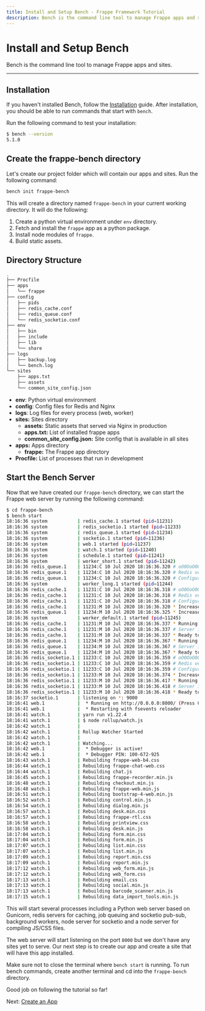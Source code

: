 ```yaml
---
title: Install and Setup Bench - Frappe Framework Tutorial
description: Bench is the command line tool to manage Frappe apps and sites
---
```


# Install and Setup Bench

Bench is the command line tool to manage Frappe apps and sites.

---

## Installation

If you haven't installed Bench, follow the
[Installation](/docs/user/en/installation) guide.
After installation, you should be able to run commands that start with `bench`.

Run the following command to test your installation:

```bash
$ bench --version
5.1.0
```

## Create the frappe-bench directory

Let's create our project folder which will contain our apps and sites. Run the
following command:

```bash
bench init frappe-bench
```

This will create a directory named `frappe-bench` in your current working
directory. It will do the following:

1. Create a python virtual environment under `env` directory.
2. Fetch and install the `frappe` app as a python package.
3. Install node modules of `frappe`.
4. Build static assets.

## Directory Structure

```bash
.
├── Procfile
├── apps
│   └── frappe
├── config
│   ├── pids
│   ├── redis_cache.conf
│   ├── redis_queue.conf
│   └── redis_socketio.conf
├── env
│   ├── bin
│   ├── include
│   ├── lib
│   └── share
├── logs
│   ├── backup.log
│   └── bench.log
└── sites
    ├── apps.txt
    ├── assets
    └── common_site_config.json
```

- **env**: Python virtual environment
- **config**: Config files for Redis and Nginx
- **logs**: Log files for every process (web, worker)
- **sites:** Sites directory
    - **assets:** Static assets that served via Nginx in production
    - **apps.txt:** List of installed frappe apps
    - **common_site_config.json:** Site config that is available in all sites
- **apps:** Apps directory
    - **frappe:** The Frappe app directory
- **Procfile:** List of processes that run in development

## Start the Bench Server

Now that we have created our `frappe-bench` directory, we can start the Frappe
web server by running the following command:

```bash
$ cd frappe-bench
$ bench start
18:16:36 system           | redis_cache.1 started (pid=11231)
18:16:36 system           | redis_socketio.1 started (pid=11233)
18:16:36 system           | redis_queue.1 started (pid=11234)
18:16:36 system           | socketio.1 started (pid=11236)
18:16:36 system           | web.1 started (pid=11237)
18:16:36 system           | watch.1 started (pid=11240)
18:16:36 system           | schedule.1 started (pid=11241)
18:16:36 system           | worker_short.1 started (pid=11242)
18:16:36 redis_queue.1    | 11234:C 10 Jul 2020 18:16:36.320 # oO0OoO0OoO0Oo Redis is starting oO0OoO0OoO0Oo
18:16:36 redis_queue.1    | 11234:C 10 Jul 2020 18:16:36.320 # Redis version=6.0.5, bits=64, commit=00000000, modified=0, pid=11234, just started
18:16:36 redis_queue.1    | 11234:C 10 Jul 2020 18:16:36.320 # Configuration loaded
18:16:36 system           | worker_long.1 started (pid=11244)
18:16:36 redis_cache.1    | 11231:C 10 Jul 2020 18:16:36.318 # oO0OoO0OoO0Oo Redis is starting oO0OoO0OoO0Oo
18:16:36 redis_cache.1    | 11231:C 10 Jul 2020 18:16:36.318 # Redis version=6.0.5, bits=64, commit=00000000, modified=0, pid=11231, just started
18:16:36 redis_cache.1    | 11231:C 10 Jul 2020 18:16:36.318 # Configuration loaded
18:16:36 redis_cache.1    | 11231:M 10 Jul 2020 18:16:36.320 * Increased maximum number of open files to 10032 (it was originally set to 256).
18:16:36 redis_queue.1    | 11234:M 10 Jul 2020 18:16:36.325 * Increased maximum number of open files to 10032 (it was originally set to 256).
18:16:36 system           | worker_default.1 started (pid=11245)
18:16:36 redis_cache.1    | 11231:M 10 Jul 2020 18:16:36.337 * Running mode=standalone, port=13000.
18:16:36 redis_cache.1    | 11231:M 10 Jul 2020 18:16:36.337 # Server initialized
18:16:36 redis_cache.1    | 11231:M 10 Jul 2020 18:16:36.337 * Ready to accept connections
18:16:36 redis_queue.1    | 11234:M 10 Jul 2020 18:16:36.367 * Running mode=standalone, port=11000.
18:16:36 redis_queue.1    | 11234:M 10 Jul 2020 18:16:36.367 # Server initialized
18:16:36 redis_queue.1    | 11234:M 10 Jul 2020 18:16:36.367 * Ready to accept connections
18:16:36 redis_socketio.1 | 11233:C 10 Jul 2020 18:16:36.359 # oO0OoO0OoO0Oo Redis is starting oO0OoO0OoO0Oo
18:16:36 redis_socketio.1 | 11233:C 10 Jul 2020 18:16:36.359 # Redis version=6.0.5, bits=64, commit=00000000, modified=0, pid=11233, just started
18:16:36 redis_socketio.1 | 11233:C 10 Jul 2020 18:16:36.359 # Configuration loaded
18:16:36 redis_socketio.1 | 11233:M 10 Jul 2020 18:16:36.374 * Increased maximum number of open files to 10032 (it was originally set to 256).
18:16:36 redis_socketio.1 | 11233:M 10 Jul 2020 18:16:36.417 * Running mode=standalone, port=12000.
18:16:36 redis_socketio.1 | 11233:M 10 Jul 2020 18:16:36.418 # Server initialized
18:16:36 redis_socketio.1 | 11233:M 10 Jul 2020 18:16:36.418 * Ready to accept connections
18:16:37 socketio.1       | listening on *: 9000
18:16:41 web.1            |  * Running on http://0.0.0.0:8000/ (Press CTRL+C to quit)
18:16:41 web.1            |  * Restarting with fsevents reloader
18:16:41 watch.1          | yarn run v1.22.4
18:16:41 watch.1          | $ node rollup/watch.js
18:16:42 watch.1          |
18:16:42 watch.1          | Rollup Watcher Started
18:16:42 watch.1          |
18:16:42 watch.1          | Watching...
18:16:42 web.1            |  * Debugger is active!
18:16:42 web.1            |  * Debugger PIN: 100-672-925
18:16:43 watch.1          | Rebuilding frappe-web-b4.css
18:16:44 watch.1          | Rebuilding frappe-chat-web.css
18:16:44 watch.1          | Rebuilding chat.js
18:16:45 watch.1          | Rebuilding frappe-recorder.min.js
18:16:48 watch.1          | Rebuilding checkout.min.js
18:16:48 watch.1          | Rebuilding frappe-web.min.js
18:16:51 watch.1          | Rebuilding bootstrap-4-web.min.js
18:16:52 watch.1          | Rebuilding control.min.js
18:16:54 watch.1          | Rebuilding dialog.min.js
18:16:57 watch.1          | Rebuilding desk.min.css
18:16:57 watch.1          | Rebuilding frappe-rtl.css
18:16:58 watch.1          | Rebuilding printview.css
18:16:58 watch.1          | Rebuilding desk.min.js
18:17:04 watch.1          | Rebuilding form.min.css
18:17:04 watch.1          | Rebuilding form.min.js
18:17:07 watch.1          | Rebuilding list.min.css
18:17:07 watch.1          | Rebuilding list.min.js
18:17:09 watch.1          | Rebuilding report.min.css
18:17:09 watch.1          | Rebuilding report.min.js
18:17:12 watch.1          | Rebuilding web_form.min.js
18:17:12 watch.1          | Rebuilding web_form.css
18:17:13 watch.1          | Rebuilding email.css
18:17:13 watch.1          | Rebuilding social.min.js
18:17:13 watch.1          | Rebuilding barcode_scanner.min.js
18:17:15 watch.1          | Rebuilding data_import_tools.min.js
```

This will start several processes including a Python web server based on
Gunicorn, redis servers for caching, job queuing and socketio pub-sub,
background workers, node server for socketio and a node server for compiling
JS/CSS files.

The web server will start listening on the port `8000` but we don't have any
sites yet to serve. Our next step is to create our app and create a site that
will have this app installed.

Make sure not to close the terminal where `bench start` is running. To run bench
commands, create another terminal and cd into the `frappe-bench` directory.

Good job on following the tutorial so far!

Next: [Create an App](/docs/user/en/tutorial/create-an-app)
